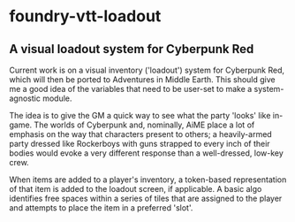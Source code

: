 # foundry-vtt-loadout
## A visual loadout system for Cyberpunk Red

Current work is on a visual inventory ('loadout') system for Cyberpunk Red, which will then be ported to Adventures in Middle Earth. This should give me a good idea of the variables that need to be user-set to make a system-agnostic module. 

The idea is to give the GM a quick way to see what the party 'looks' like in-game. The worlds of Cyberpunk and, nominally, AiME place a lot of emphasis on the way that characters present to others; a heavily-armed party dressed like Rockerboys with guns strapped to every inch of their bodies would evoke a very different response than a well-dressed, low-key crew.

When items are added to a player's inventory, a token-based representation of that item is added to the loadout screen, if applicable. A basic algo identifies free spaces within a series of tiles that are assigned to the player and attempts to place the item in a preferred 'slot'.